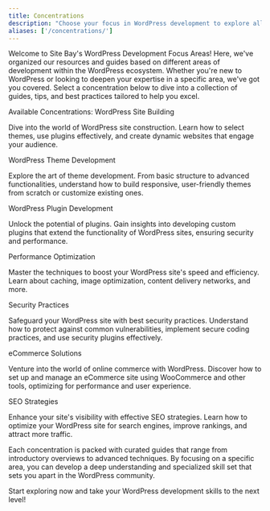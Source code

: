 ```yaml
---
title: Concentrations
description: "Choose your focus in WordPress development to explore all related guides."
aliases: ['/concentrations/']
---
```


Welcome to Site Bay's WordPress Development Focus Areas! Here, we've organized our resources and guides based on different areas of development within the WordPress ecosystem. Whether you're new to WordPress or looking to deepen your expertise in a specific area, we've got you covered. Select a concentration below to dive into a collection of guides, tips, and best practices tailored to help you excel.

Available Concentrations:
WordPress Site Building

Dive into the world of WordPress site construction. Learn how to select themes, use plugins effectively, and create dynamic websites that engage your audience.

WordPress Theme Development

Explore the art of theme development. From basic structure to advanced functionalities, understand how to build responsive, user-friendly themes from scratch or customize existing ones.

WordPress Plugin Development

Unlock the potential of plugins. Gain insights into developing custom plugins that extend the functionality of WordPress sites, ensuring security and performance.

Performance Optimization

Master the techniques to boost your WordPress site's speed and efficiency. Learn about caching, image optimization, content delivery networks, and more.

Security Practices

Safeguard your WordPress site with best security practices. Understand how to protect against common vulnerabilities, implement secure coding practices, and use security plugins effectively.

eCommerce Solutions

Venture into the world of online commerce with WordPress. Discover how to set up and manage an eCommerce site using WooCommerce and other tools, optimizing for performance and user experience.

SEO Strategies

Enhance your site's visibility with effective SEO strategies. Learn how to optimize your WordPress site for search engines, improve rankings, and attract more traffic.

Each concentration is packed with curated guides that range from introductory overviews to advanced techniques. By focusing on a specific area, you can develop a deep understanding and specialized skill set that sets you apart in the WordPress community.

Start exploring now and take your WordPress development skills to the next level!